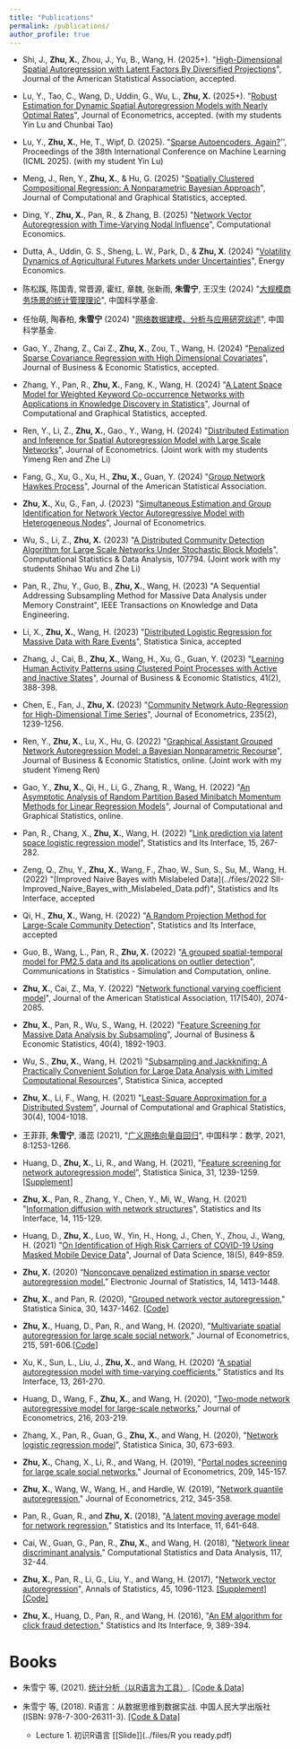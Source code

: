 ```yaml
---
title: "Publications"
permalink: /publications/
author_profile: true
---
```


- Shi, J., **Zhu, X.**, Zhou, J., 
Yu, B., Wang, H. (2025+).
"[High-Dimensional Spatial Autoregression
with Latent Factors By Diversified Projections](https://arxiv.org/abs/2509.00742)",
Journal of the American Statistical Association,
accepted.

- Lu, Y., Tao, C., Wang, D.,  Uddin, G., Wu, L., **Zhu, X.** (2025+).
        "[Robust Estimation for Dynamic Spatial Autoregression Models with Nearly Optimal Rates](https://www.sciencedirect.com/science/article/pii/S0304407625001198)", Journal of Econometrics, accepted. (with my students Yin Lu and Chunbai Tao)

- Lu, Y., **Zhu, X.**, He, T., Wipf, D. (2025). "[Sparse Autoencoders, Again?](https://arxiv.org/abs/2506.04859)'', Proceedings of the 38th International Conference on Machine Learning (ICML 2025). (with my student Yin Lu)


- Meng, J., Ren, Y., **Zhu, X.**, & Hu, G. (2025) "[Spatially Clustered Compositional Regression: A Nonparametric Bayesian Approach](https://www.tandfonline.com/doi/abs/10.1080/10618600.2025.2500978)", Journal of Computational and Graphical Statistics, accepted.

- Ding, Y., **Zhu, X.**, Pan, R., & Zhang, B. (2025) "[Network Vector Autoregression with Time-Varying Nodal Influence](https://link.springer.com/article/10.1007/s10614-024-10841-9)", Computational Economics.

- Dutta, A., Uddin, G. S., Sheng, L. W., Park, D., & **Zhu, X**. (2024) "[Volatility Dynamics of Agricultural Futures Markets under Uncertainties](https://www.sciencedirect.com/science/article/pii/S0140988324004626)", Energy Economics.

- 陈松蹊, 陈国青, 常晋源, 霍红, 章魏, 张新雨, **朱雪宁**, 王汉生 (2024) "[大规模商务场景的统计管理理论](https://mp.weixin.qq.com/s/6VCUAvaeWnP1aiw925Thqg)", 中国科学基金.

- 任怡萌, 陶春柏, **朱雪宁** (2024) "[网络数据建模、分析与应用研究综述](https://mp.weixin.qq.com/s/EkrYTq-eQebI67a1ZnzNGA)", 中国科学基金.

- Gao, Y., Zhang, Z., Cai Z., **Zhu, X.**, Zou, T., Wang, H. (2024) "[Penalized Sparse Covariance Regression with High Dimensional Covariates](https://www.tandfonline.com/doi/abs/10.1080/07350015.2024.2415109)", Journal of Business & Economic Statistics, accepted. 

- Zhang, Y., Pan, R., **Zhu, X.**, Fang, K., Wang, H. (2024) "[A Latent Space Model for Weighted Keyword Co-occurrence Networks with Applications in Knowledge Discovery in Statistics](https://www.tandfonline.com/doi/full/10.1080/10618600.2024.2407465?src=)", Journal of Computational and Graphical Statistics, accepted.


- Ren, Y., Li, Z., **Zhu, X.**, Gao., Y., Wang, H. (2024) "[Distributed Estimation and Inference for Spatial Autoregression Model with Large Scale Networks](https://www.sciencedirect.com/science/article/abs/pii/S0304407623003457)", Journal of Econometrics. (Joint work with my students Yimeng Ren and Zhe Li)

- Fang, G., Xu, G., Xu, H., **Zhu, X.**, Guan, Y. (2024) "[Group Network Hawkes Process](https://www.tandfonline.com/doi/abs/10.1080/01621459.2023.2257889)", Journal of the American Statistical Association.

- **Zhu, X.**, Xu, G., Fan, J. (2023) "[Simultaneous Estimation and Group Identification for Network Vector Autoregressive Model with Heterogeneous Nodes](https://www.sciencedirect.com/science/article/abs/pii/S0304407623002804)", Journal of Econometrics.

- Wu, S., Li, Z., **Zhu, X.** (2023) "[A Distributed Community Detection Algorithm for Large Scale Networks Under Stochastic Block Models](https://www.sciencedirect.com/science/article/pii/S0167947323001056?via%3Dihub)", Computational Statistics & Data Analysis, 107794. (Joint work with my students Shihao Wu and Zhe Li)

- Pan, R., Zhu, Y., Guo, B., **Zhu, X.**, Wang, H. (2023) "A Sequential Addressing Subsampling Method for Massive Data Analysis under Memory Constraint",  IEEE Transactions on Knowledge and Data Engineering.

- Li, X., **Zhu, X.**, Wang, H. (2023) "[Distributed Logistic Regression for Massive Data with Rare Events](https://arxiv.org/abs/2304.02269)", Statistica Sinica, accepted

- Zhang, J., Cai, B., **Zhu, X.**, Wang, H., Xu, G., Guan, Y. (2023) "[Learning Human Activity Patterns using Clustered Point Processes with Active and Inactive States](https://www.tandfonline.com/doi/full/10.1080/07350015.2021.2025065)", Journal of Business & Economic Statistics, 41(2), 388-398.

- Chen, E., Fan, J., **Zhu, X.** (2023) "[Community Network Auto-Regression for High-Dimensional Time Series](https://www.sciencedirect.com/science/article/pii/S0304407622001890)", Journal of Econometrics, 235(2), 1239-1256.


- Ren, Y., **Zhu, X.**, Lu, X., Hu, G. (2022) "[Graphical Assistant Grouped Network
Autoregression Model: a Bayesian
Nonparametric Recourse](https://www.tandfonline.com/doi/abs/10.1080/07350015.2022.2143784?journalCode=ubes20)",
Journal of Business & Economic Statistics, online. (Joint work with my student Yimeng Ren)

- Gao, Y., **Zhu, X.**, Qi, H., Li, G., Zhang, R., Wang, H. (2022) 
"[An Asymptotic Analysis of Random Partition Based Minibatch Momentum Methods for Linear Regression Models](https://www.tandfonline.com/doi/abs/10.1080/10618600.2022.2143786?src=&journalCode=ucgs20)", Journal of Computational and Graphical Statistics, online.

- Pan, R., Chang, X., **Zhu, X.**, Wang, H. (2022) "[Link prediction via latent space logistic regression
model](https://www.intlpress.com/site/pub/pages/journals/items/sii/content/vols/0015/0003/a001/index.php)", Statistics and Its Interface, 15, 267-282.

- Zeng, Q., Zhu, Y., **Zhu, X.**, Wang, F., Zhao, W., Sun, S., Su, M.,
Wang, H. (2022) "[Improved Naive Bayes with Mislabeled Data](../files/2022 SII-Improved_Naive_Bayes_with_Mislabeled_Data.pdf)", Statistics and Its Interface, accepted


- Qi, H., **Zhu, X.**, Wang, H. (2022) "[A Random Projection Method for Large-Scale Community Detection](../files/RPCD_AJE.pdf)", Statistics and Its Interface, accepted




- Guo, B., Wang, L.,  Pan, R., **Zhu, X.** (2022) "[A grouped spatial-temporal model for PM2.5 data and its applications on outlier detection](https://www.tandfonline.com/doi/abs/10.1080/03610918.2022.2081707?journalCode=lssp20)", Communications in Statistics - Simulation and Computation, online.

- **Zhu, X.**, Cai, Z., Ma, Y. (2022) "[Network functional varying coefficient model](https://www.tandfonline.com/doi/full/10.1080/01621459.2021.1901718)", Journal of the American Statistical Association, 117(540), 2074-2085.

- **Zhu, X.**, Pan, R., Wu, S., Wang, H. (2022) "[Feature Screening for Massive Data Analysis by Subsampling](https://www.tandfonline.com/doi/full/10.1080/07350015.2021.1990771)", Journal of Business & Economic Statistics, 40(4), 1892-1903.


- Wu, S., **Zhu, X.**, Wang, H. (2021) "[Subsampling and Jackknifing: A Practically Convenient Solution for Large Data Analysis with Limited Computational Resources](https://arxiv.org/abs/2304.06231)", Statistica Sinica, accepted

- **Zhu, X.**, Li, F., Wang, H. (2021) "[Least-Square Approximation for a Distributed System](https://www.tandfonline.com/doi/full/10.1080/10618600.2021.1923517)", Journal of Computational and Graphical Statistics, 30(4), 1004-1018.


- 王菲菲, **朱雪宁**, 潘蕊 (2021), "[广义网络向量自回归](../files/GENAR.pdf)", 中国科学：数学, 2021, 8:1253-1266.

- Huang, D., **Zhu, X.**, Li, R., and Wang, H. (2021), "[Feature screening for network autoregression model](http://www3.stat.sinica.edu.tw/ss_newpaper/SS-2018-0400_na.pdf)", Statistica Sinica, 31, 1239-1259. [[Supplement](../files/NSIS_supplement.pdf)]

- **Zhu, X.**, Pan, R., Zhang, Y., Chen, Y., Mi, W., Wang, H. (2021) "[Information diffusion with network structures](../files/net_diffusion.pdf)", Statistics and Its Interface, 14, 115-129.

- Huang, D., **Zhu, X.**, Luo, W., Yin, H., Hong, J., Chen, Y., Zhou, J., Wang, H. (2021) "[On Identification of High Risk Carriers of COVID-19 Using Masked Mobile Device Data](https://jds-online.org/journal/JDS/article/97/info)", Journal of Data Science, 18(5), 849-859.


- **Zhu, X.** (2020) “[Nonconcave penalized estimation in sparse vector autoregression model](https://projecteuclid.org/euclid.ejs/1585728014),” Electronic Journal of Statistics, 14, 1413-1448.

- **Zhu, X.**, and Pan, R. (2020), "[Grouped network vector autoregression](../files/GNAR.pdf)," Statistica Sinica, 30, 1437-1462. [[Code](https://github.com/XueningZhu/GNAR_code)]

- **Zhu, X.**, Huang, D., Pan, R., and Wang, H. (2020), "[Multivariate spatial autoregression for large scale social network](https://www.sciencedirect.com/science/article/pii/S030440761930212X)," Journal of Econometrics, 215, 591-606.[[Code](https://github.com/XueningZhu/MSAR_code)]


- Xu, K., Sun, L., Liu, J., **Zhu, X.**, and Wang, H. (2020) “[A spatial autoregression model with time-varying coefficients](https://www.intlpress.com/site/pub/pages/journals/items/sii/content/vols/0013/0002/a010/index.php),” Statistics and Its Interface, 13, 261-270.

- Huang, D., Wang, F., **Zhu, X.**, and Wang, H. (2020), "[Two-mode network autoregressive model for large-scale networks](https://www.sciencedirect.com/science/article/pii/S0304407620300191)," Journal of Econometrics, 216, 203-219.

- Zhang, X., Pan, R., Guan, G., **Zhu, X.**, and Wang, H. (2020), "[Network logistic regression model](../files/NLR.pdf)", Statistica Sinica, 30, 673-693.


- **Zhu, X.**, Chang, X., Li, R., and Wang, H. (2019), "[Portal nodes screening for large scale social networks](https://www.sciencedirect.com/science/article/abs/pii/S0304407618302689)," Journal of Econometrics, 209, 145-157. 
 
- **Zhu, X.**, Wang, W., Wang, H., and Hardle, W. (2019), "[Network quantile autoregression](https://www.sciencedirect.com/science/article/abs/pii/S0304407619300892)," Journal of Econometrics, 212, 345-358.


- Pan, R., Guan, R., and **Zhu, X.** (2018), "[A latent moving average model for network regression](http://intlpress.com/site/pub/pages/journals/items/sii/content/vols/0011/0004/a008/index.html)," Statistics and Its Interface, 11, 641-648.

- Cai, W., Guan, G., Pan, R., **Zhu, X.**, and Wang, H. (2018), "[Network linear discriminant analysis](https://www.sciencedirect.com/science/article/pii/S016794731730155X)," Computational Statistics and Data Analysis, 117, 32-44.

- **Zhu, X.**, Pan, R., Li, G., Liu, Y., and Wang, H. (2017), "[Network vector autoregression](https://projecteuclid.org/euclid.aos/1497319689)", Annals of Statistics, 45, 1096-1123. [[Supplement]](../files/NAR_supplement.pdf)[[Code]](https://github.com/XueningZhu/NAR)

- **Zhu, X.**, Huang, D., Pan, R., and Wang, H. (2016), "[An EM algorithm for click fraud detection](http://www.intlpress.com/site/pub/pages/journals/items/sii/content/vols/0009/0003/a012/)," Statistics and Its Interface, 9, 389-394.

# Books

- 朱雪宁 等, (2021). [统计分析（以R语言为工具）](https://item.jd.com/13422394.html). [[Code & Data]](https://xueningzhu.github.io/Statistical-Analysis-with-R/index.html)

- 朱雪宁 等, (2018). R语言：从数据思维到数据实战. 中国人民大学出版社 (ISBN: 978-7-300-26311-3). [[Code & Data]](../files/R_code.rar)
  - Lecture 1. 初识R语言 [[Slide]](../files/R you ready.pdf) 
